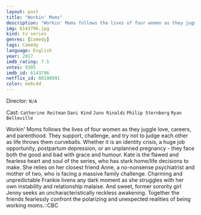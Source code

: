 ```yaml
---
layout: post
title: "Workin' Moms"
description: "Workin' Moms follows the lives of four women as they juggle love, careers, and parenthood. They support, challenge, and try not to judge each other as life throws them curveballs. Whether it is an identity crisis, a huge job opportunity, postpartum depression, or an unplanned pregnancy - they face both the good and bad with grace and humour. Kate is the flawed and fearless heart and soul of the series, who has stark home/life decisions to make. She relies on her closest friend Anne, a no-nonsense psychiatrist and mother of two, who is facing a massive family challen.."
img: 6143796.jpg
kind: tv series
genres: [Comedy]
tags: Comedy 
language: English
year: 2017
imdb_rating: 7.5
votes: 9305
imdb_id: 6143796
netflix_id: 80198991
color: ee6c4d
---
```

Director: `N/A`  

Cast: `Catherine Reitman` `Dani Kind` `Juno Rinaldi` `Philip Sternberg` `Ryan Belleville` 

Workin' Moms follows the lives of four women as they juggle love, careers, and parenthood. They support, challenge, and try not to judge each other as life throws them curveballs. Whether it is an identity crisis, a huge job opportunity, postpartum depression, or an unplanned pregnancy - they face both the good and bad with grace and humour. Kate is the flawed and fearless heart and soul of the series, who has stark home/life decisions to make. She relies on her closest friend Anne, a no-nonsense psychiatrist and mother of two, who is facing a massive family challenge. Charming and unpredictable Frankie livens any dark moment as she struggles with her own instability and relationship malaise. And sweet, former sorority girl Jenny seeks an uncharacteristically reckless awakening. Together the friends fearlessly confront the polarizing and unexpected realities of being working moms.::CBC